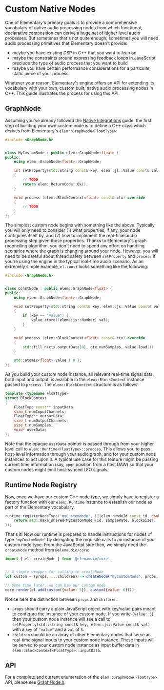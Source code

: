 # Custom Native Nodes

One of Elementary's primary goals is to provide a comprehensive vocabulary of
native audio processing nodes from which functional, declarative composition
can derive a huge set of higher level audio processes. But sometimes that's not
quite enough; sometimes you will need audio processing primitives
that Elementary doesn't provide:

* maybe you have existing DSP in C++ that you want to lean on
* maybe the constraints around expressing feedback loops in JavaScript preclude the type of audio process that you want to build
* maybe you have certain performance considerations for a particular, static piece of your process

Whatever your reason, Elementary's engine offers an API for extending its vocabulary
with your own, custom built, native audio processing nodes in C++. This guide
illustrates the process for using this API.

## GraphNode

Assuming you've already followed the [Native Integrations](./Native_Integrations.md) guide,
the first step of building your own custom node is to define a C++ class which
derives from Elementary's `elem::GraphNode<FloatType>`:


```cpp
#include <GraphNode.h>


class MyCustomNode : public elem::GraphNode<float> {
public:
    using elem::GraphNode<float>::GraphNode;

    int setProperty(std::string const& key, elem::js::Value const& val) override
    {
        // TODO
        return elem::ReturnCode::Ok();
    }

    void process (elem::BlockContext<float> const& ctx) override
    {
        // TODO
    }
};
```

The simplest custom node begins with something like the above. Typically, you will only need to
consider (1) what properties, if any, your node configures itself by, and (2) how to implement the
real-time audio processing step given those properties. Thanks to Elementary's graph reconciling algorithm,
you don't need to spend any effort on handling scenarios where the graph is changing around your node.
However, you will need to be careful about thread safety between `setProperty` and `process` if you're using
the engine in the typical real-time audio scenario. As an extremely simple example, `el.const` looks something
like the following:

```cpp
#include <GraphNode.h>


class ConstNode : public elem::GraphNode<float> {
public:
    using elem::GraphNode<float>::GraphNode;

    void setProperty(std::string const& key, elem::js::Value const& val) override
    {
        if (key == "value") {
            value.store((elem::js::Number) val);
        }
    }

    void process (elem::BlockContext<float> const& ctx) override
    {
        std::fill_n(ctx.outputData[0], ctx.numSamples, value.load())
    }

    std::atomic<float> value { 0 };
};
```

As you build your custom node instance, all relevant real-time signal data, both input and output, is available
in the `elem::BlockContext` instance passed to `process`. The `elem::BlockContext` structure is as follows:

```cpp
template <typename FloatType>
struct BlockContext
{
    FloatType const** inputData;
    size_t numInputChannels;
    FloatType** outputData;
    size_t numOutputChannels;
    size_t numSamples;
    void* userData;
};
```

Note that the opaque `userData` pointer is passed through from your higher level call to `elem::Runtime<FloatType>::process`. This allows you
to pass host-level information through your audio graph, and for your custom node instances to act upon it. A typical use case
for this feature might be passing current time information (say, `ppqn` position from a host DAW) so that your custom nodes
might emit host-synced LFO signals.

## Runtime Node Registry

Now, once we have our custom C++ node type, we simply have to register a factory function with our `elem::Runtime`
instance to establish our node as part of the Elementary vocabulary.

```cpp
runtime.registerNodeType("myCustomNode", [](elem::NodeId const id, double sampleRate, int const blockSize) {
    return std::make_shared<MyCustomNode>(id, sampleRate, blockSize);
});
```

That's it! Now our runtime is prepared to handle instructions for nodes of type `"myCustomNode"` by delegating the requisite
calls to an instance of your custom node type. From the JavaScript side then, we simply need the `createNode` method
from `@elemaudio/core`:

```js
import { el, createNode } from '@elemaudio/core';


// A simple wrapper for calling to createNode
let custom = (props, ...children) => createNode("myCustomNode", props, children);

// Some time later, we can use our custom node
core.render(el.add(custom({value: 5}), custom({value: 6})));
```

Notice here the distinction between `props` and `children`:
* `props` should carry a plain JavaScript object with key/value pairs
meant to configure the instance of your custom node. If you write `{value: 5}` then your custom node instance will see a call
to `setProperty(std::string const& key, elem::js::Value const& val)` with a `key` of `"value"` and a `val` of `5`.
* `children` should be an array of other Elementary nodes that serve as real-time signal inputs to your custom node instance. These
inputs will be served to your custom node instance as input buffer data in `elem::BlockContext<FloatType>::inputData`.


## API

For a complete and current enumeration of the `elem::GraphNode<FloatType>` API, please see [GraphNode.h](https://github.com/elemaudio/elementary/blob/main/runtime/elem/GraphNode.h).
